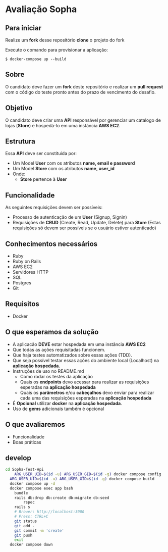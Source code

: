 

# Avaliação Sopha
## Para iniciar
Realize um **fork** desse repositório
**clone** o projeto do fork

Execute o comando para provisionar a aplicação:

    $ docker-compose up --build

## Sobre
O candidato deve fazer um **fork** deste repositório e realizar um **pull request** com o código do teste pronto antes do prazo de vencimento do desafio.

## Objetivo

O candidato deve criar uma **API** responsável por gerenciar um catalogo de lojas (**Store**)  e hospedá-lo em uma instância **AWS EC2**.

## Estrutura
Essa **API** deve ser constituída por:

 - Um Model **User** com os atributos **name, email e password**
 - Um Model **Store** com os atributos **name, user_id**
 -  Onde:
	 - **Store** pertence à **User**
	 
## Funcionalidade
As seguintes requisições devem ser possíveis:

 - Processo de autenticação de um **User** (Signup, Signin)
  - Requisições de **CRUD** (Create, Read, Update, Delete) para **Store**  (Estas requisições só devem ser possíveis se o usuário estiver autenticado)


## Conhecimentos necessários
-  Ruby
-  Ruby on Rails
-  AWS EC2
-  Servidores HTTP
-  SQL
-  Postgres 
-   Git

## Requisitos

-   Docker

## O que esperamos da solução
 -  A aplicacão **DEVE** estar hospedada em uma instância **AWS EC2**
 -  Que todas as ações requisitadas funcionem.
 -  Que haja testes automatizados sobre essas ações (TDD).
 -  Que seja possível testar essas ações do ambiente local (Localhost) na **aplicação hospedada**.
 -  Instruções de uso no README.md
	 - Como rodar os testes da aplicação
	 - Quais os **endpoints** devo acessar para realizar as requisições esperadas na **aplicação hospedada**
	 - Quais os **parâmetros** e/ou **cabeçalhos**  devo enviar para realizar cada uma das requisições esperadas na **aplicação hospedada**
 -  É **Opcional** utilizar **docker** na **aplicação hospedada**.
 - Uso de **gems** adicionais também é opcional

## O que avaliaremos

 - Funcionalidade
 - Boas práticas

## develop

```sh
cd Sopha-Test-Api
	ARG_USER_UID=$(id -u) ARG_USER_GID=$(id -g) docker compose config
  ARG_USER_UID=$(id -u) ARG_USER_GID=$(id -g) docker compose build
  docker compose up -d
  docker compose exec app bash
    bundle
    rails db:drop db:create db:migrate db:seed
		rspec
    rails s
    # Brower: http://localhost:3000
    # Press: CTRL+C
    git status
    git add .
    git commit -m 'create'
    git push
    exit
  docker compose down
```